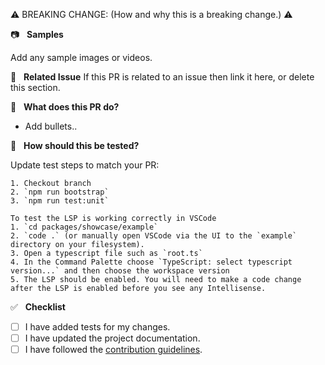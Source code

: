 <!--
Delete this section if not a breaking change.
Any breaking changes should have been discussed with a maintainer.
Copy the line between the ⚠️ symbols into the footer of the PR commit to trigger the breaking change release.
See https://www.conventionalcommits.org/en/v1.0.0/#commit-message-with-description-and-breaking-change-footer
-->
⚠️ BREAKING CHANGE: (How and why this is a breaking change.) ⚠️

📷  &nbsp; **Samples**

Add any sample images or videos.

📓  &nbsp; **Related Issue**
If this PR is related to an issue then link it here, or delete this section.

🤔  &nbsp; **What does this PR do?**

- Add bullets..

📑  &nbsp; **How should this be tested?**

Update test steps to match your PR:

```
1. Checkout branch
2. `npm run bootstrap`
3. `npm run test:unit`

To test the LSP is working correctly in VSCode
1. `cd packages/showcase/example`
2. `code .` (or manually open VSCode via the UI to the `example` directory on your filesystem).
3. Open a typescript file such as `root.ts`
4. In the Command Palette choose `TypeScript: select typescript version...` and then choose the workspace version
5. The LSP should be enabled. You will need to make a code change after the LSP is enabled before you see any Intellisense.
```

✅  &nbsp; **Checklist**

<!--- Review the list and put an x in the boxes that apply. -->

- [ ] I have added tests for my changes.
- [ ] I have updated the project documentation.
- [ ] I have followed the [contribution guidelines](https://github.com/genesiscommunitysuccess/custom-elements-lsp/blob/master/CONTRIBUTING.md).
